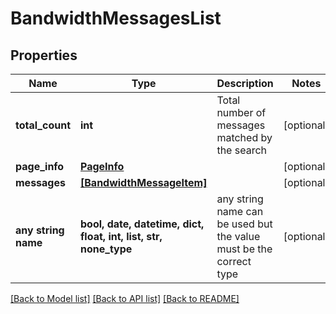 # BandwidthMessagesList


## Properties
Name | Type | Description | Notes
------------ | ------------- | ------------- | -------------
**total_count** | **int** | Total number of messages matched by the search | [optional] 
**page_info** | [**PageInfo**](PageInfo.md) |  | [optional] 
**messages** | [**[BandwidthMessageItem]**](BandwidthMessageItem.md) |  | [optional] 
**any string name** | **bool, date, datetime, dict, float, int, list, str, none_type** | any string name can be used but the value must be the correct type | [optional]

[[Back to Model list]](../README.md#documentation-for-models) [[Back to API list]](../README.md#documentation-for-api-endpoints) [[Back to README]](../README.md)


